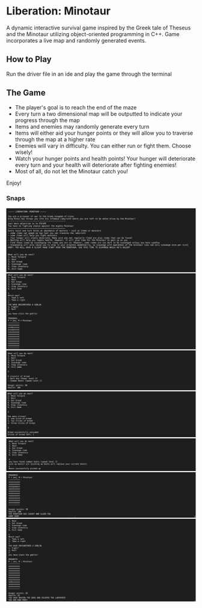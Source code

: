 # Liberation: Minotaur
A dynamic interactive survival game inspired by the Greek tale of Theseus and the Minotaur utilizing object-oriented programming in C++. Game incorporates a live map and randomly generated events.

## How to Play
Run the driver file in an ide and play the game through the terminal

## The Game
- The player's goal is to reach the end of the maze
- Every turn a two dimensional map will be outputted to indicate your progress through the map
- Items and enemies may randomly generate every turn
- Items will either aid your hunger points or they will allow you to traverse through the map at a higher rate 
- Enemies will vary in difficulty. You can either run or fight them. Choose wisely!
- Watch your hunger points and health points! Your hunger will deteriorate every turn and your health will deteriorate after fighting enemies!
- Most of all, do not let the Minotaur catch you!

Enjoy!

### Snaps

<img src="screenshots/Screen Shot 2021-11-18 at 1.44.29 PM.png">
<img src="screenshots/Screen Shot 2021-11-18 at 1.49.56 PM.png">
<img src="screenshots/Screen Shot 2021-11-18 at 1.49.07 PM.png">
<img src="screenshots/Screen Shot 2021-11-18 at 2.08.21 PM.png">
<img src="screenshots/Screen Shot 2021-11-18 at 1.47.11 PM.png">
<img src="screenshots/Screen Shot 2021-11-18 at 1.47.49 PM.png">
<img src="screenshots/Screen Shot 2021-11-18 at 1.53.19 PM.png">
